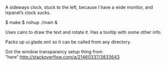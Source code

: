 A sideways clock, stuck to the left, because I have a wide monitor, and lxpanel’s clock sucks.

$ make
$ nohup ./main &

Uses cairo to draw the text and rotate it. Has a tooltip with some other info.

Packs up ui.glade.xml so it can be called from any directory.

Got the window transparancy setup thing from "here":http://stackoverflow.com/a/21460337/3833643
